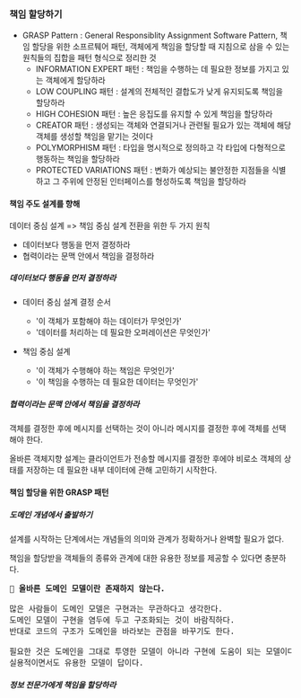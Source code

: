 ### 책임 할당하기
- GRASP Pattern : General Responsiblity Assignment Software Pattern, 책임 할당을 위한 소프르퉤어 패턴, 객체에게 책임을 할당할 때 지침으로 삼을 수 있는 원칙들의 집합을 패턴 형식으로 정리한 것
  - INFORMATION EXPERT 패턴 : 책임을 수행하는 데 필요한 정보를 가지고 있는 객체에게 할당하라
  - LOW COUPLING 패턴 : 설계의 전체적인 결합도가 낮게 유지되도록 책임을 할당하라
  - HIGH COHESION 패턴 : 높은 응집도를 유지할 수 있게 책임을 할당하라
  - CREATOR 패턴 : 생성되는 객체와 연결되거나 관련될 필요가 있는 객체에 해당 객체를 생성할 책임을 맡기는 것이다
  - POLYMORPHISM 패턴 : 타입을 명시적으로 정의하고 각 타입에 다형적으로 행동하는 책임을 할당하라
  - PROTECTED VARIATIONS 패턴 : 변화가 예상되는 불안정한 지점들을 식별하고 그 주위에 안정된 인터페이스를 형성하도록 책임을 할당하라

#### 책임 주도 설계를 향해
데이터 중심 설계 => 책임 중심 설계 전환을 위한 두 가지 원칙
- 데이터보다 행동을 먼저 결정하라
- 협력이라는 문맥 안에서 책임을 결정하라

##### 데이터보다 행동을 먼저 결정하라

- 데이터 중심 설계 결정 순서
  - '이 객체가 포함해야 하는 데이터가 무엇인가'
  - '데이터를 처리하는 데 필요한 오퍼레이션은 무엇인가'

- 책임 중심 설계
  - '이 객체가 수행해야 하는 책임은 무엇인가'
  - '이 책임을 수행하는 데 필요한 데이터는 무엇인가'

##### 협력이라는 문맥 안에서 책임을 결정하라
객체를 결정한 후에 메시지를 선택하는 것이 아니라 메시지를 결정한 후에 객체를 선택해야 한다.

올바른 객체지향 설계는 클라이언트가 전송할 메시지를 결정한 후에야 비로소 객체의 상태를 저장하는 데 필요한 내부 데이터에 관해 고민하기 시작한다.

#### 책임 할당을 위한 GRASP 패턴

##### 도메인 개념에서 출발하기
설계를 시작하는 단계에서는 개념들의 의미와 관계가 정확하거나 완벽할 필요가 없다.

책임을 할당받을 객체들의 종류와 관계에 대한 유용한 정보를 제공할 수 있다면 충분하다.

<pre>
<b>📌 올바른 도메인 모델이란 존재하지 않는다.</b> 

많은 사람들이 도메인 모델은 구현과는 무관하다고 생각한다.
도메인 모델이 구현을 염두에 두고 구조화되는 것이 바람직하다.
반대로 코드의 구조가 도메인을 바라보는 관점을 바꾸기도 한다.

필요한 것은 도메인을 그대로 투영한 모델이 아니라 구현에 도움이 되는 모델이다. 
실용적이면서도 유용한 모델이 답이다.
</pre>

##### 정보 전문가에게 책임을 할당하라

